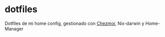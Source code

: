 # dotfiles
Dotfiles de mi home config, gestionado con [Chezmoi](https://www.chezmoi.io), Nix-darwin y Home-Manager 
